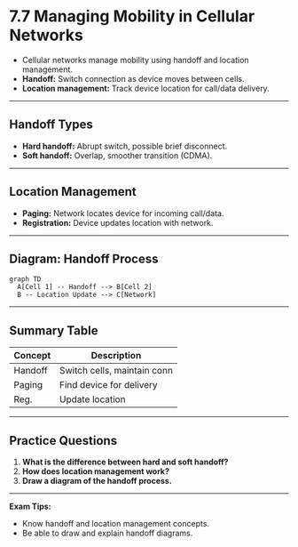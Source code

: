 # 7.7 Managing Mobility in Cellular Networks

- Cellular networks manage mobility using handoff and location management.
- **Handoff:** Switch connection as device moves between cells.
- **Location management:** Track device location for call/data delivery.

---

## Handoff Types
- **Hard handoff:** Abrupt switch, possible brief disconnect.
- **Soft handoff:** Overlap, smoother transition (CDMA).

---

## Location Management
- **Paging:** Network locates device for incoming call/data.
- **Registration:** Device updates location with network.

---

## Diagram: Handoff Process
```mermaid
graph TD
  A[Cell 1] -- Handoff --> B[Cell 2]
  B -- Location Update --> C[Network]
```

---

## Summary Table
| Concept   | Description                |
|-----------|----------------------------|
| Handoff   | Switch cells, maintain conn|
| Paging    | Find device for delivery   |
| Reg.      | Update location            |

---

## Practice Questions
1. **What is the difference between hard and soft handoff?**
2. **How does location management work?**
3. **Draw a diagram of the handoff process.**

---

**Exam Tips:**
- Know handoff and location management concepts.
- Be able to draw and explain handoff diagrams. 